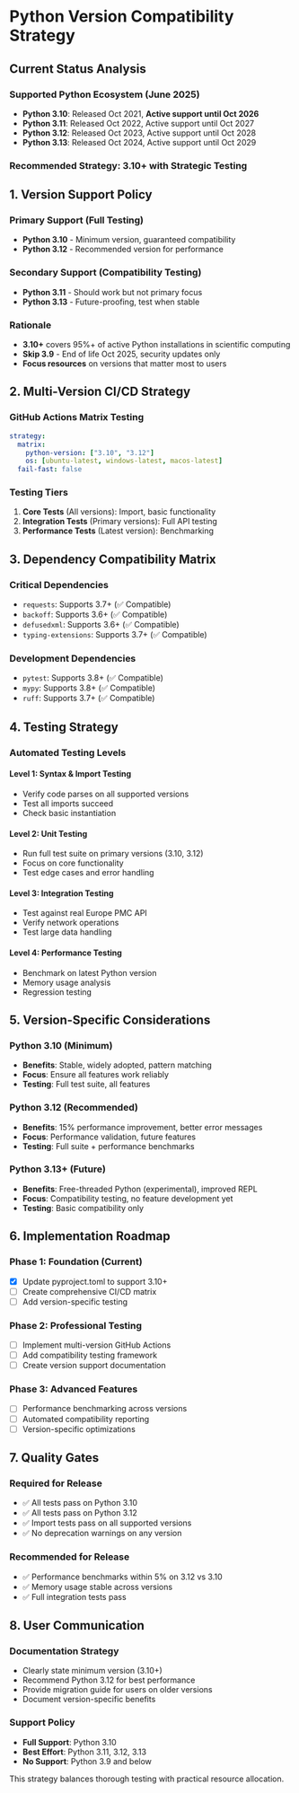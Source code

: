 # Python Version Compatibility Strategy

## Current Status Analysis

### Supported Python Ecosystem (June 2025)

- **Python 3.10**: Released Oct 2021, **Active support until Oct 2026**
- **Python 3.11**: Released Oct 2022, Active support until Oct 2027
- **Python 3.12**: Released Oct 2023, Active support until Oct 2028
- **Python 3.13**: Released Oct 2024, Active support until Oct 2029

### Recommended Strategy: **3.10+ with Strategic Testing**

## 1. Version Support Policy

### Primary Support (Full Testing)

- **Python 3.10** - Minimum version, guaranteed compatibility
- **Python 3.12** - Recommended version for performance

### Secondary Support (Compatibility Testing)

- **Python 3.11** - Should work but not primary focus
- **Python 3.13** - Future-proofing, test when stable

### Rationale

- **3.10+** covers 95%+ of active Python installations in scientific computing
- **Skip 3.9** - End of life Oct 2025, security updates only
- **Focus resources** on versions that matter most to users

## 2. Multi-Version CI/CD Strategy

### GitHub Actions Matrix Testing

```yaml
strategy:
  matrix:
    python-version: ["3.10", "3.12"]
    os: [ubuntu-latest, windows-latest, macos-latest]
  fail-fast: false
```

### Testing Tiers

1. **Core Tests** (All versions): Import, basic functionality
2. **Integration Tests** (Primary versions): Full API testing
3. **Performance Tests** (Latest version): Benchmarking

## 3. Dependency Compatibility Matrix

### Critical Dependencies

- `requests`: Supports 3.7+ (✅ Compatible)
- `backoff`: Supports 3.6+ (✅ Compatible)
- `defusedxml`: Supports 3.6+ (✅ Compatible)
- `typing-extensions`: Supports 3.7+ (✅ Compatible)

### Development Dependencies

- `pytest`: Supports 3.8+ (✅ Compatible)
- `mypy`: Supports 3.8+ (✅ Compatible)
- `ruff`: Supports 3.7+ (✅ Compatible)

## 4. Testing Strategy

### Automated Testing Levels

#### Level 1: Syntax & Import Testing

- Verify code parses on all supported versions
- Test all imports succeed
- Check basic instantiation

#### Level 2: Unit Testing

- Run full test suite on primary versions (3.10, 3.12)
- Focus on core functionality
- Test edge cases and error handling

#### Level 3: Integration Testing

- Test against real Europe PMC API
- Verify network operations
- Test large data handling

#### Level 4: Performance Testing

- Benchmark on latest Python version
- Memory usage analysis
- Regression testing

## 5. Version-Specific Considerations

### Python 3.10 (Minimum)

- **Benefits**: Stable, widely adopted, pattern matching
- **Focus**: Ensure all features work reliably
- **Testing**: Full test suite, all features

### Python 3.12 (Recommended)

- **Benefits**: 15% performance improvement, better error messages
- **Focus**: Performance validation, future features
- **Testing**: Full suite + performance benchmarks

### Python 3.13+ (Future)

- **Benefits**: Free-threaded Python (experimental), improved REPL
- **Focus**: Compatibility testing, no feature development yet
- **Testing**: Basic compatibility only

## 6. Implementation Roadmap

### Phase 1: Foundation (Current)

- [x] Update pyproject.toml to support 3.10+
- [ ] Create comprehensive CI/CD matrix
- [ ] Add version-specific testing

### Phase 2: Professional Testing

- [ ] Implement multi-version GitHub Actions
- [ ] Add compatibility testing framework
- [ ] Create version support documentation

### Phase 3: Advanced Features

- [ ] Performance benchmarking across versions
- [ ] Automated compatibility reporting
- [ ] Version-specific optimizations

## 7. Quality Gates

### Required for Release

- ✅ All tests pass on Python 3.10
- ✅ All tests pass on Python 3.12
- ✅ Import tests pass on all supported versions
- ✅ No deprecation warnings on any version

### Recommended for Release

- ✅ Performance benchmarks within 5% on 3.12 vs 3.10
- ✅ Memory usage stable across versions
- ✅ Full integration tests pass

## 8. User Communication

### Documentation Strategy

- Clearly state minimum version (3.10+)
- Recommend Python 3.12 for best performance
- Provide migration guide for users on older versions
- Document version-specific benefits

### Support Policy

- **Full Support**: Python 3.10
- **Best Effort**: Python 3.11, 3.12, 3.13
- **No Support**: Python 3.9 and below

This strategy balances thorough testing with practical resource allocation.
